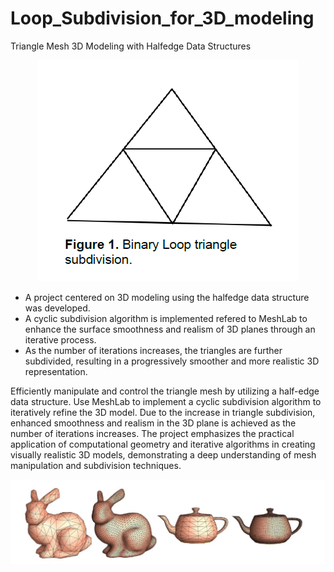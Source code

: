 # Loop_Subdivision_for_3D_modeling

Triangle Mesh 3D Modeling with Halfedge Data Structures

<p align="center">
  <img src="https://github.com/bryanliao24/Loop-Subdivision-for-3D-modeling/blob/main/img/1.PNG" alt="Example">
</p>
       
- A project centered on 3D modeling using the halfedge data structure was developed. 
- A cyclic subdivision algorithm is implemented refered to MeshLab to enhance the surface smoothness and realism of 3D planes through an iterative process.
- As the number of iterations increases, the triangles are further subdivided, resulting in a progressively smoother and more realistic 3D representation.



Efficiently manipulate and control the triangle mesh by utilizing a half-edge data structure.
Use MeshLab to implement a cyclic subdivision algorithm to iteratively refine the 3D model.
Due to the increase in triangle subdivision, enhanced smoothness and realism in the 3D plane is achieved as the number of iterations increases.
The project emphasizes the practical application of computational geometry and iterative algorithms in creating visually realistic 3D models, 
demonstrating a deep understanding of mesh manipulation and subdivision techniques.

<p align="center">
  <img src="https://github.com/bryanliao24/Loop-Subdivision-for-3D-modeling/blob/main/img/2.PNG" alt="Result">
</p>

